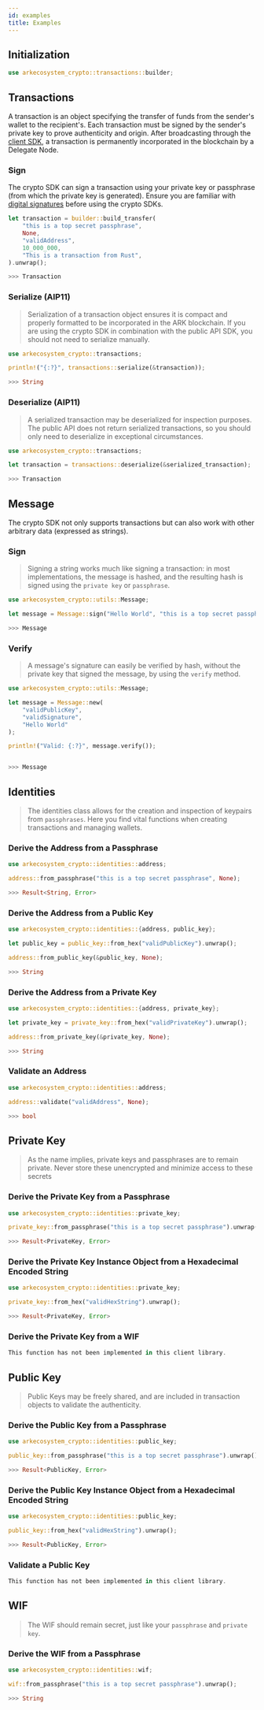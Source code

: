 ```yaml
---
id: examples
title: Examples
---
```


## Initialization

```rust
use arkecosystem_crypto::transactions::builder;
```

## Transactions

A transaction is an object specifying the transfer of funds from the sender's wallet to the recipient's. Each transaction must be signed by the sender's private key to prove authenticity and origin. After broadcasting through the [client SDK](/rust/client/api-documentation#initialization), a transaction is permanently incorporated in the blockchain by a Delegate Node.

### Sign

The crypto SDK can sign a transaction using your private key or passphrase (from which the private key is generated). Ensure you are familiar with [digital signatures](https://en.wikipedia.org/wiki/Digital_signature) before using the crypto SDKs.

```rust
let transaction = builder::build_transfer(
    "this is a top secret passphrase",
    None,
    "validAddress",
    10_000_000,
    "This is a transaction from Rust",
).unwrap();

>>> Transaction
```

### Serialize (AIP11)

> Serialization of a transaction object ensures it is compact and properly formatted to be incorporated in the ARK blockchain. If you are using the crypto SDK in combination with the public API SDK, you should not need to serialize manually.

```rust
use arkecosystem_crypto::transactions;

println!("{:?}", transactions::serialize(&transaction));

>>> String
```

### Deserialize (AIP11)

> A serialized transaction may be deserialized for inspection purposes. The public API does not return serialized transactions, so you should only need to deserialize in exceptional circumstances.

```rust
use arkecosystem_crypto::transactions;

let transaction = transactions::deserialize(&serialized_transaction);

>>> Transaction
```

## Message

The crypto SDK not only supports transactions but can also work with other arbitrary data (expressed as strings).

### Sign

> Signing a string works much like signing a transaction: in most implementations, the message is hashed, and the resulting hash is signed using the `private key` or `passphrase`.

```rust
use arkecosystem_crypto::utils::Message;

let message = Message::sign("Hello World", "this is a top secret passphrase");

>>> Message
```

### Verify

> A message's signature can easily be verified by hash, without the private key that signed the message, by using the `verify` method.

```rust
use arkecosystem_crypto::utils::Message;

let message = Message::new(
    "validPublicKey",
    "validSignature",
    "Hello World"
);

println!("Valid: {:?}", message.verify());


>>> Message
```

## Identities

> The identities class allows for the creation and inspection of keypairs from `passphrases`. Here you find vital functions when creating transactions and managing wallets.

### Derive the Address from a Passphrase

```rust
use arkecosystem_crypto::identities::address;

address::from_passphrase("this is a top secret passphrase", None);

>>> Result<String, Error>
```

### Derive the Address from a Public Key

```rust
use arkecosystem_crypto::identities::{address, public_key};

let public_key = public_key::from_hex("validPublicKey").unwrap();

address::from_public_key(&public_key, None);

>>> String
```

### Derive the Address from a Private Key

```rust
use arkecosystem_crypto::identities::{address, private_key};

let private_key = private_key::from_hex("validPrivateKey").unwrap();

address::from_private_key(&private_key, None);

>>> String
```

### Validate an Address

```rust
use arkecosystem_crypto::identities::address;

address::validate("validAddress", None);

>>> bool
```

## Private Key

> As the name implies, private keys and passphrases are to remain private. Never store these unencrypted and minimize access to these secrets

### Derive the Private Key from a Passphrase

```rust
use arkecosystem_crypto::identities::private_key;

private_key::from_passphrase("this is a top secret passphrase").unwrap();

>>> Result<PrivateKey, Error>
```

### Derive the Private Key Instance Object from a Hexadecimal Encoded String

```rust
use arkecosystem_crypto::identities::private_key;

private_key::from_hex("validHexString").unwrap();

>>> Result<PrivateKey, Error>
```

### Derive the Private Key from a WIF

```rust
This function has not been implemented in this client library.
```

## Public Key

> Public Keys may be freely shared, and are included in transaction objects to validate the authenticity.

### Derive the Public Key from a Passphrase

```rust
use arkecosystem_crypto::identities::public_key;

public_key::from_passphrase("this is a top secret passphrase").unwrap();

>>> Result<PublicKey, Error>
```

### Derive the Public Key Instance Object from a Hexadecimal Encoded String

```rust
use arkecosystem_crypto::identities::public_key;

public_key::from_hex("validHexString").unwrap();

>>> Result<PublicKey, Error>
```

### Validate a Public Key

```rust
This function has not been implemented in this client library.
```

## WIF

> The WIF should remain secret, just like your `passphrase` and `private key`.

### Derive the WIF from a Passphrase

```rust
use arkecosystem_crypto::identities::wif;

wif::from_passphrase("this is a top secret passphrase").unwrap();

>>> String
```

